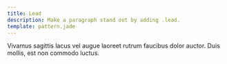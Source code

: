 ```yaml
---
title: Lead
description: Make a paragraph stand out by adding .lead.
template: pattern.jade
---
```


<p class="lead">
  Vivamus sagittis lacus vel augue laoreet rutrum faucibus dolor auctor. Duis mollis, est non commodo luctus.
</p>

